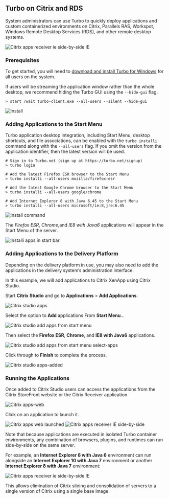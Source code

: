 ## Turbo on Citrix and RDS

System administrators can use Turbo to quickly deploy applications and custom containerized environments on Citrix, Parallels RAS, Workspot, Windows Remote Desktop Services (RDS), and other remote desktop systems.

![Citrix apps receiver ie side-by-side IE](../../images/citrix-apps-receiver-ie-side-by-side-ie.png)

### Prerequisites

To get started, you will need to [download and install Turbo for Windows](https://turbo.net/downloads) for all users on the system.

If users will be streaming the application window rather than the whole desktop, we recommend hiding the Turbo GUI using the `--hide-gui` flag.

```
> start /wait turbo-client.exe --all-users --silent --hide-gui
```

![Install](../../images/install-1.png)

### Adding Applications to the Start Menu

Turbo application desktop integration, including Start Menu, desktop shortcuts, and file associations, can be enabled with the `turbo installi` command along with the `--all-users` flag. If you omit the version from the application identifier, then the latest version will be used.

```
# Sign in to Turbo.net (sign up at https://turbo.net/signup)
> turbo login

# Add the latest Firefox ESR browser to the Start Menu
> turbo installi --all-users mozilla/firefox-esr

# Add the latest Google Chrome browser to the Start Menu
> turbo installi --all-users google/chrome

# Add Internet Explorer 8 with Java 6.45 to the Start Menu
> turbo installi --all-users microsoft/ie:8,jre:6.45
```

![Install command](../../images/installi-command.png)

The _Firefox ESR_, _Chrome_,and _IE8 with Java6_ applications will appear in the Start Menu of the server.

![Installi apps in start bar](../../images/installi-apps-in-start-bar.png)

### Adding Applications to the Delivery Platform

Depending on the delivery platform in use, you may also need to add the applications in the delivery system’s administration interface.

In this example, we will add applications to Citrix XenApp using Citrix Studio.

Start **Citrix Studio** and go to **Applications** > **Add Applications**.

![Citrix studio apps](../../images/citrix-studio-apps.png)

Select the option to **Add** applications From **Start Menu**…

![Citrix studio add apps from start menu](../../images/citrix-studio-add-apps-from-start-menu.png)

Then select the **Firefox ESR**, **Chrome**, and **IE8 with Java6** applications.

![Citrix studio add apps from start menu select-apps](../../images/citrix-studio-add-apps-from-start-menu-select-apps.png)

Click through to **Finish** to complete the process.

![Citrix studio apps-added](../../images/citrix-studio-apps-added.png)

### Running the Applications

Once added to Citrix Studio users can access the applications from the Citrix StoreFront website or the Citrix Receiver application.

![Citrix apps-web](../../images/citrix-apps-web.png)

Click on an application to launch it.

![Citrix apps web launched](../../images/citrix-apps-web-launched.png)
![Citrix apps receiver IE side-by-side](../../images/citrix-apps-receiver-ie-side-by-side.png)

Note that because applications are executed in isolated Turbo container environments, any combination of browsers, plugins, and runtimes can run side-by-side on the same server.

For example, an **Internet Explorer 8 with Java 6** environment can run alongside an **Internet Explorer 10 with Java 7** environment or another **Internet Explorer 8 with Java 7** environment:

![Citrix apps receiver ie side-by-side IE](../../images/citrix-apps-receiver-ie-side-by-side-ie.png)

This allows elimination of Citrix siloing and consolidation of servers to a single version of Citrix using a single base image.

